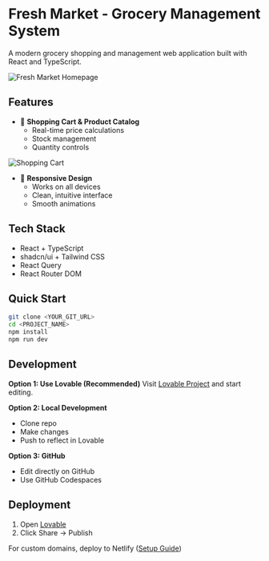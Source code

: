 # Fresh Market - Grocery Management System

A modern grocery shopping and management web application built with React and TypeScript.

![Fresh Market Homepage](https://i.imgur.com/placeholder1.jpg)

## Features

- 🛒 **Shopping Cart & Product Catalog**
  - Real-time price calculations
  - Stock management
  - Quantity controls
  
![Shopping Cart](https://i.imgur.com/placeholder2.jpg)

- 📱 **Responsive Design**
  - Works on all devices
  - Clean, intuitive interface
  - Smooth animations

## Tech Stack

- React + TypeScript
- shadcn/ui + Tailwind CSS
- React Query
- React Router DOM

## Quick Start

```bash
git clone <YOUR_GIT_URL>
cd <PROJECT_NAME>
npm install
npm run dev
```

## Development

**Option 1: Use Lovable (Recommended)**
Visit [Lovable Project](https://lovable.dev/projects/ea311e15-5815-4fa5-bbd3-b4b4719d56d9) and start editing.

**Option 2: Local Development**
- Clone repo
- Make changes
- Push to reflect in Lovable

**Option 3: GitHub**
- Edit directly on GitHub
- Use GitHub Codespaces

## Deployment

1. Open [Lovable](https://lovable.dev/projects/ea311e15-5815-4fa5-bbd3-b4b4719d56d9)
2. Click Share -> Publish

For custom domains, deploy to Netlify ([Setup Guide](https://docs.lovable.dev/tips-tricks/custom-domain/))